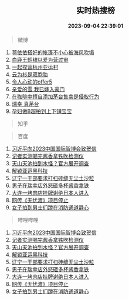 <div align="center"><h2>实时热搜榜</h2><h4>2023-09-04 22:39:01</h4></div>

> 微博  

1. [蒋依依搭好的帐篷不小心被海风吹塌](https://s.weibo.com/weibo?q=%E8%92%8B%E4%BE%9D%E4%BE%9D%E6%90%AD%E5%A5%BD%E7%9A%84%E5%B8%90%E7%AF%B7%E4%B8%8D%E5%B0%8F%E5%BF%83%E8%A2%AB%E6%B5%B7%E9%A3%8E%E5%90%B9%E5%A1%8C&t=31&band_rank=1&Refer=top)<br />
2. [白鹿王鹤棣以爱为营过审](https://s.weibo.com/weibo?q=%E7%99%BD%E9%B9%BF%E7%8E%8B%E9%B9%A4%E6%A3%A3%E4%BB%A5%E7%88%B1%E4%B8%BA%E8%90%A5%E8%BF%87%E5%AE%A1&t=31&band_rank=2&Refer=top)<br />
3. [一起探营杭州亚运村](https://s.weibo.com/weibo?q=%23%E4%B8%80%E8%B5%B7%E6%8E%A2%E8%90%A5%E6%9D%AD%E5%B7%9E%E4%BA%9A%E8%BF%90%E6%9D%91%23&t=31&band_rank=3&Refer=top)<br />
4. [云为衫是双胞胎](https://s.weibo.com/weibo?q=%23%E4%BA%91%E4%B8%BA%E8%A1%AB%E6%98%AF%E5%8F%8C%E8%83%9E%E8%83%8E%23&t=31&band_rank=4&Refer=top)<br />
5. [令人心动的offer5](https://s.weibo.com/weibo?q=%E4%BB%A4%E4%BA%BA%E5%BF%83%E5%8A%A8%E7%9A%84offer5&t=31&band_rank=5&Refer=top)<br />
6. [亲爱的雪 我已嫁入豪门](https://s.weibo.com/weibo?q=%E4%BA%B2%E7%88%B1%E7%9A%84%E9%9B%AA%20%E6%88%91%E5%B7%B2%E5%AB%81%E5%85%A5%E8%B1%AA%E9%97%A8&t=31&band_rank=6&Refer=top)<br />
7. [在咖啡中擅自添加茅台售卖是侵权行为](https://s.weibo.com/weibo?q=%23%E5%9C%A8%E5%92%96%E5%95%A1%E4%B8%AD%E6%93%85%E8%87%AA%E6%B7%BB%E5%8A%A0%E8%8C%85%E5%8F%B0%E5%94%AE%E5%8D%96%E6%98%AF%E4%BE%B5%E6%9D%83%E8%A1%8C%E4%B8%BA%23&t=31&band_rank=7&Refer=top)<br />
8. [瑞幸 真茅台](https://s.weibo.com/weibo?q=%23%E7%91%9E%E5%B9%B8%20%E7%9C%9F%E8%8C%85%E5%8F%B0%23&t=31&band_rank=8&Refer=top)<br />
9. [孕妇做B超拍到上下铺宝宝](https://s.weibo.com/weibo?q=%23%E5%AD%95%E5%A6%87%E5%81%9AB%E8%B6%85%E6%8B%8D%E5%88%B0%E4%B8%8A%E4%B8%8B%E9%93%BA%E5%AE%9D%E5%AE%9D%23&t=31&band_rank=9&Refer=top)<br />

> 知乎  


> 百度  

1. [习近平向2023中国国际智博会致贺信](https://www.baidu.com/s?wd=%E4%B9%A0%E8%BF%91%E5%B9%B3%E5%90%912023%E4%B8%AD%E5%9B%BD%E5%9B%BD%E9%99%85%E6%99%BA%E5%8D%9A%E4%BC%9A%E8%87%B4%E8%B4%BA%E4%BF%A1&sa=fyb_news&rsv_dl=fyb_news)<br />
2. [记者实测喝完酱香拿铁吹检测仪](https://www.baidu.com/s?wd=%E8%AE%B0%E8%80%85%E5%AE%9E%E6%B5%8B%E5%96%9D%E5%AE%8C%E9%85%B1%E9%A6%99%E6%8B%BF%E9%93%81%E5%90%B9%E6%A3%80%E6%B5%8B%E4%BB%AA&sa=fyb_news&rsv_dl=fyb_news)<br />
3. [天山天池拍到水怪？官方展开调查](https://www.baidu.com/s?wd=%E5%A4%A9%E5%B1%B1%E5%A4%A9%E6%B1%A0%E6%8B%8D%E5%88%B0%E6%B0%B4%E6%80%AA%EF%BC%9F%E5%AE%98%E6%96%B9%E5%B1%95%E5%BC%80%E8%B0%83%E6%9F%A5&sa=fyb_news&rsv_dl=fyb_news)<br />
4. [解锁亚运黑科技](https://www.baidu.com/s?wd=%E8%A7%A3%E9%94%81%E4%BA%9A%E8%BF%90%E9%BB%91%E7%A7%91%E6%8A%80&sa=fyb_news&rsv_dl=fyb_news)<br />
5. [辽宁一干部要求打扫砖缝无尘土沙粒](https://www.baidu.com/s?wd=%E8%BE%BD%E5%AE%81%E4%B8%80%E5%B9%B2%E9%83%A8%E8%A6%81%E6%B1%82%E6%89%93%E6%89%AB%E7%A0%96%E7%BC%9D%E6%97%A0%E5%B0%98%E5%9C%9F%E6%B2%99%E7%B2%92&sa=fyb_news&rsv_dl=fyb_news)<br />
6. [男子在瑞幸店外怒砸多杯酱香拿铁](https://www.baidu.com/s?wd=%E7%94%B7%E5%AD%90%E5%9C%A8%E7%91%9E%E5%B9%B8%E5%BA%97%E5%A4%96%E6%80%92%E7%A0%B8%E5%A4%9A%E6%9D%AF%E9%85%B1%E9%A6%99%E6%8B%BF%E9%93%81&sa=fyb_news&rsv_dl=fyb_news)<br />
7. [大连一烤肉店挂牌谢绝日本人进入](https://www.baidu.com/s?wd=%E5%A4%A7%E8%BF%9E%E4%B8%80%E7%83%A4%E8%82%89%E5%BA%97%E6%8C%82%E7%89%8C%E8%B0%A2%E7%BB%9D%E6%97%A5%E6%9C%AC%E4%BA%BA%E8%BF%9B%E5%85%A5&sa=fyb_news&rsv_dl=fyb_news)<br />
8. [网传《无忧渡》项目停止](https://www.baidu.com/s?wd=%E7%BD%91%E4%BC%A0%E3%80%8A%E6%97%A0%E5%BF%A7%E6%B8%A1%E3%80%8B%E9%A1%B9%E7%9B%AE%E5%81%9C%E6%AD%A2&sa=fyb_news&rsv_dl=fyb_news)<br />
9. [女子拍到男士们蹲在消防通道静心](https://www.baidu.com/s?wd=%E5%A5%B3%E5%AD%90%E6%8B%8D%E5%88%B0%E7%94%B7%E5%A3%AB%E4%BB%AC%E8%B9%B2%E5%9C%A8%E6%B6%88%E9%98%B2%E9%80%9A%E9%81%93%E9%9D%99%E5%BF%83&sa=fyb_news&rsv_dl=fyb_news)<br />

> 哔哩哔哩  

1. [习近平向2023中国国际智博会致贺信](https://www.baidu.com/s?wd=%E4%B9%A0%E8%BF%91%E5%B9%B3%E5%90%912023%E4%B8%AD%E5%9B%BD%E5%9B%BD%E9%99%85%E6%99%BA%E5%8D%9A%E4%BC%9A%E8%87%B4%E8%B4%BA%E4%BF%A1&sa=fyb_news&rsv_dl=fyb_news)<br />
2. [记者实测喝完酱香拿铁吹检测仪](https://www.baidu.com/s?wd=%E8%AE%B0%E8%80%85%E5%AE%9E%E6%B5%8B%E5%96%9D%E5%AE%8C%E9%85%B1%E9%A6%99%E6%8B%BF%E9%93%81%E5%90%B9%E6%A3%80%E6%B5%8B%E4%BB%AA&sa=fyb_news&rsv_dl=fyb_news)<br />
3. [天山天池拍到水怪？官方展开调查](https://www.baidu.com/s?wd=%E5%A4%A9%E5%B1%B1%E5%A4%A9%E6%B1%A0%E6%8B%8D%E5%88%B0%E6%B0%B4%E6%80%AA%EF%BC%9F%E5%AE%98%E6%96%B9%E5%B1%95%E5%BC%80%E8%B0%83%E6%9F%A5&sa=fyb_news&rsv_dl=fyb_news)<br />
4. [解锁亚运黑科技](https://www.baidu.com/s?wd=%E8%A7%A3%E9%94%81%E4%BA%9A%E8%BF%90%E9%BB%91%E7%A7%91%E6%8A%80&sa=fyb_news&rsv_dl=fyb_news)<br />
5. [辽宁一干部要求打扫砖缝无尘土沙粒](https://www.baidu.com/s?wd=%E8%BE%BD%E5%AE%81%E4%B8%80%E5%B9%B2%E9%83%A8%E8%A6%81%E6%B1%82%E6%89%93%E6%89%AB%E7%A0%96%E7%BC%9D%E6%97%A0%E5%B0%98%E5%9C%9F%E6%B2%99%E7%B2%92&sa=fyb_news&rsv_dl=fyb_news)<br />
6. [男子在瑞幸店外怒砸多杯酱香拿铁](https://www.baidu.com/s?wd=%E7%94%B7%E5%AD%90%E5%9C%A8%E7%91%9E%E5%B9%B8%E5%BA%97%E5%A4%96%E6%80%92%E7%A0%B8%E5%A4%9A%E6%9D%AF%E9%85%B1%E9%A6%99%E6%8B%BF%E9%93%81&sa=fyb_news&rsv_dl=fyb_news)<br />
7. [大连一烤肉店挂牌谢绝日本人进入](https://www.baidu.com/s?wd=%E5%A4%A7%E8%BF%9E%E4%B8%80%E7%83%A4%E8%82%89%E5%BA%97%E6%8C%82%E7%89%8C%E8%B0%A2%E7%BB%9D%E6%97%A5%E6%9C%AC%E4%BA%BA%E8%BF%9B%E5%85%A5&sa=fyb_news&rsv_dl=fyb_news)<br />
8. [网传《无忧渡》项目停止](https://www.baidu.com/s?wd=%E7%BD%91%E4%BC%A0%E3%80%8A%E6%97%A0%E5%BF%A7%E6%B8%A1%E3%80%8B%E9%A1%B9%E7%9B%AE%E5%81%9C%E6%AD%A2&sa=fyb_news&rsv_dl=fyb_news)<br />
9. [女子拍到男士们蹲在消防通道静心](https://www.baidu.com/s?wd=%E5%A5%B3%E5%AD%90%E6%8B%8D%E5%88%B0%E7%94%B7%E5%A3%AB%E4%BB%AC%E8%B9%B2%E5%9C%A8%E6%B6%88%E9%98%B2%E9%80%9A%E9%81%93%E9%9D%99%E5%BF%83&sa=fyb_news&rsv_dl=fyb_news)<br />
